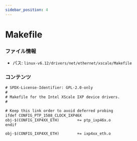```yaml
---
sidebar_position: 4
---
```

# Makefile

### ファイル情報

- パス: `linux-v6.12/drivers/net/ethernet/xscale/Makefile`

### コンテンツ

```txt
# SPDX-License-Identifier: GPL-2.0-only
#
# Makefile for the Intel XScale IXP device drivers.
#

# Keep this link order to avoid deferred probing
ifdef CONFIG_PTP_1588_CLOCK_IXP46X
obj-$(CONFIG_IXP4XX_ETH)		+= ptp_ixp46x.o
endif

obj-$(CONFIG_IXP4XX_ETH)		+= ixp4xx_eth.o

```
